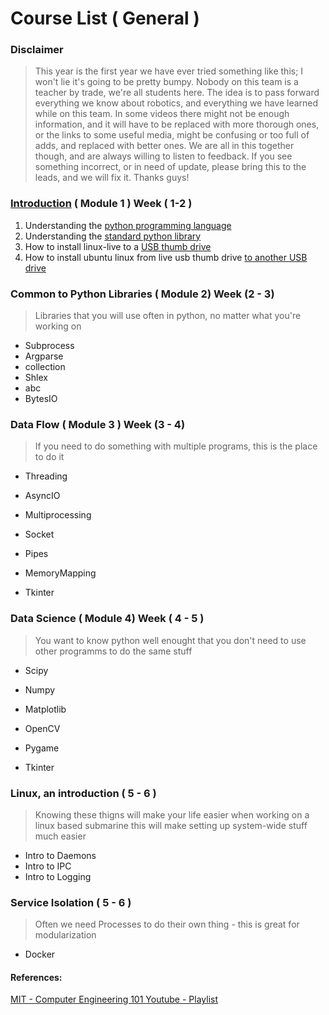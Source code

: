 # Course List ( General )

### Disclaimer
>This year is the first year we have ever tried something like this; I won't lie it's going to be pretty bumpy. Nobody on this team is a teacher by trade, we're all students here. The idea is to pass forward
everything we know about robotics, and everything we have learned while on this team. In some videos
there might not be enough information, and it will have to be replaced with more thorough ones, or the links to some useful media, might be confusing or too full of adds, and replaced with better ones. We are all in this together though, and are always willing to listen to feedback. If you see something incorrect, or in need of update, please bring this to the leads, and we will fix it. Thanks guys!


### [Introduction](https://youtu.be/5F0ppPCUX60 "Module 1") ( Module 1 ) Week ( 1-2 )
  1. Understanding the [python programming language](https://docs.python.org/3/reference/index.html#reference-index)
  2. Understanding the [standard python library](https://docs.python.org/3/library/)
  3. How to install linux-live to a [USB thumb drive](https://itsfoss.com/create-live-usb-of-ubuntu-in-windows/)
  4. How to install ubuntu linux from live usb thumb drive [to another USB drive](https://www.tecmint.com/install-linux-os-on-usb-drive/)


### Common to Python Libraries ( Module 2) Week (2 - 3)
> Libraries that you will use often in python, no matter what you're working on

  - Subprocess
  - Argparse
  - collection
  - Shlex
  - abc
  - BytesIO

### Data Flow  ( Module 3 ) Week (3 - 4)
> If you need to do something with multiple programs, this is the place to do it

  - Threading
  - AsyncIO
  - Multiprocessing

  - Socket
  - Pipes
  - MemoryMapping

  - Tkinter

### Data Science ( Module 4) Week ( 4 - 5 )
> You want to know python well enought that you don't need to use other programms to do the same stuff
 - Scipy
 - Numpy
 - Matplotlib
 - OpenCV
 - Pygame

 - Tkinter

### Linux, an introduction ( 5 - 6 )
> Knowing these thigns will make your life easier when working on a linux based submarine
> this will make setting up system-wide stuff much easier

 - Intro to Daemons
 - Intro to IPC
 - Intro to Logging

### Service Isolation ( 5 - 6 )
> Often we need Processes to do their own thing - this is great for modularization

 - Docker

#### References:
[MIT - Computer Engineering 101 ](https://www.youtube.com/redirect?redir_token=QUFFLUhqbS1CSjQzai1Hb21TZTk2cy1aazcxMkF5N19td3xBQ3Jtc0ttUjQ2Nnc0d0JFWU5tTDhDVUpaYWtnbUZFVHNuel9xNGNCckVtYjUtcHJ0bEVMVEl6c0stc0ZpMDREMkpoamgtbDBGaV9kM1JfVW5VdHFKSHBDYVFvMXN2ZjN4eVI2NzJXSGtqTDhKOUxnVWVtQ2x1VQ%3D%3D&q=http%3A%2F%2Focw.mit.edu%2F6-01SCS11&event=playlist_description "MIT PAGE")[Youtube - Playlist](https://www.youtube.com/playlist?list=PL9B24A6A9D5754E70 "The Mit Youtube Playlist")


